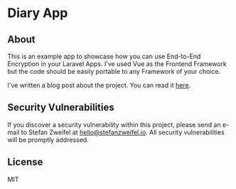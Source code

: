 # Diary App

## About

This is an example app to showcase how you can use End-to-End Encryption in your Laravel Apps. I've used Vue as the Frontend Framework but the code should be easily portable to any Framework of your choice.

I've written a blog post about the project. You can read it [here](https://stefanzweifel.io/posts/code-experiment-end-to-end-encrypted-diary-app).


## Security Vulnerabilities

If you discover a security vulnerability within this project, please send an e-mail to Stefan Zweifel at hello@stefanzweifel.io. All security vulnerabilities will be promptly addressed.

## License

MIT